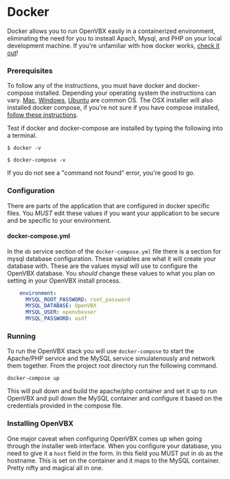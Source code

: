 # Docker

Docker allows you to run OpenVBX easily in a containerized environment, eliminating the need for you to insteall Apach, Mysql, and PHP on your local development machine.  If you're unfamiliar with how docker works, [check it out](https://www.docker.com/get-docker)!

### Prerequisites

To follow any of the instructions, you must have docker and docker-compose installed. Depending your operating system the instructions can vary. [Mac](https://docs.docker.com/docker-for-mac/install/), [Windows](https://docs.docker.com/docker-for-windows/install/), [Ubuntu](https://docs.docker.com/engine/installation/linux/docker-ce/ubuntu/) are common OS. The OSX installer will also installed docker compose, if you're not sure if you have compose installed, [follow these instructions](https://docs.docker.com/compose/install/).

Test if docker and docker-compose are installed by typing the following into a terminal.

`$ docker -v`

`$ docker-compose -v`

If you do not see a "command not found" error, you're good to go.

### Configuration

There are parts of the application that are configured in docker specific files. You *MUST* edit these values if you want your application to be secure and be specific to your environment.

#### docker-compose.yml

In the `db` service section of the `docker-compose.yml` file there is a section for mysql database configuration. These variables are what it will create your database with. These are the values mysql will use to configure the OpenVBX database.  You *should* change these values to what you plan on setting in your OpenVBX install process.  

```yml
    environment:
      MYSQL_ROOT_PASSWORD: root_password
      MYSQL_DATABASE: OpenVBX
      MYSQL_USER: openvbxuser
      MYSQL_PASSWORD: asdf
```

### Running

To run the OpenVBX stack you will use `docker-compose` to start the Apache/PHP service and the MySQL service simulatenously and network them together. From the project root directory run the following command.

`docker-compose up`

This will pull down and build the apache/php container and set it up to run OpenVBX and pull down the MySQL container and configure it based on the credentials provided in the compose file.

### Installing OpenVBX

One major caveat when configuring OpenVBX comes up when going through the installer web interface. When you configure your database, you need to give it a `host` field in the form.  In this field you MUST put in `db` as the hostname. This is set on the container and it maps to the MySQL container. Pretty nifty and magical all in one.